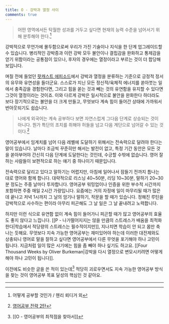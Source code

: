 ```yaml
---
title: O - 강박과 열정 사이
comments: true
---
```


>어떤 영역에서든 탁월한 성과를 거두고 싶다면 현재의 능력 수준을 넘어서기 위해 분투해야 한다.[^1]

강박적으로 무언가에 몰두함으로써 우리가 가진 기술이나 지식을 한 단계 업그레이드할 수 있습니다. 병리적인 강박증과 이런 강박 모두 불안이나 결핍감을 완화하고 통제감을 얻기 위함이라는 공통점이 있으나, 후자의 경우에는 열정이라고 부르는 것이 더 합당해 보입니다. 

며칠 전에 들었던 [팟캐스트 에피소드](https://podcasts.google.com/feed/aHR0cHM6Ly9lc2wuY3VsaXBzLmNvbS9mZWVkL3BvZGNhc3Qv/episode/aHR0cHM6Ly9lc2wuY3VsaXBzLmNvbS8_cD0xNDY3Nw?sa=X&ved=0CAUQkfYCahcKEwiggLLBotX4AhUAAAAAHQAAAAAQPw)에서 강박과 열정을 분류하는 기준으로 긍정적 정서의 유무와 유연성을 들더군요. 스스로가 지닌 모든 정신적/육체적 에너지를 쏟아붓는 일에서 충족감을 경험한다면, 그리고 힘을 쏟는 것과 빼는 것의 유연함을 유지할 수 있다면 그것이 열정이라는 것이죠. 이와 다르게 강박은 일시적으로 불안을 완화한다 하더라도 보다 장기적으로는 불안을 더 크게 만들고, 무엇보다 계속 힘이 들어간 상태에 가까워서 번아웃되기도 쉽습니다.

>나에게 외국어는 계속 공부하다 보면 자연스럽게 그다음 단계로 상승되는 것이 아니다. 뭔가 특단의 조치를 취해야 허들을 넘고 다음 계단으로 넘어갈 수 있는 것이다.[^2]

영어공부에서 임계치를 넘어 다음 레벨에 도달하기 위해서는 전속력으로 달려야 한다는 말이 있습니다. 날마다 조금씩 꾸준히만 해서는 발전이 없고, 특정 기간 동안은 모든 것을 쏟아부어야 간신히 다음 단계에 도달한다는 것인데, 수긍할 수밖에 없습니다.  영어 잘하는 사람들이 보편적으로 하는 얘기 중 하나이기 때문입니다.

전속력으로 달리고 있다고 말하기는 어렵지만, 아침에 일어나서 잠들기 전까지 틈나는 대로 영어와 함께 합니다. 대략적으로 리스닝 40~50분, 리딩 10~30분, 말하기 20~30분 정도는 주중 날마다 투자합니다. 영어공부 워밍업이나 인증을 위한 부수적 시간까지 포함하면 주중 매일 2시간 가량입니다. 요즘에는 거의 자정에 일이 마무리될 때가 많은데 끝나고 저녁 1시까지 그 날의 암기나 말하기, 작문을 할 때가 있습니다. 정해진 루틴을 강박적으로 사수하는 편이라 아무리 피곤해도 그 날 일은 그 날 끝내려고 노력합니다.

하지만 이런 식으로 유연함 없이 계속 힘이 들어가니 피곤할 때가 많고 영어공부의 효율도 좋지 않다고 느낍니다. [[P - 나가떨어지지는 않을 만큼의 스트레스가 배움을 최적화한다|학습에서 적당량의 스트레스는 필수적이지만]], 지나치면 학습이 안 되고 몸만 축나는 듯해요. 무엇보다 지속 가능한 영어공부는 재미있어야 하는데 이러한 대전제와도 상충되니 영어로 말을 잘하고 싶다면 영어공부에서 다른 무엇을 포기해야 하나 고민이 됩니다. 지금처럼 일이 많은 시기에는 힘을 좀 빼야 하나 싶기도 하고요. [[Four Thousand Weeks by Oliver Burkeman|강박을 다시 열정으로 변모시키려면 어떻게 해야 하나 고민이 됩니다]]. 

이전에도 비슷한 글을 쓴 적이 있는데[^3] 적당히 괴로우면서도 지속 가능한 영어공부 방식을 찾는 것이 영어공부 목표 달성의 핵심인 것 같아요.

---
[^1]: 어떻게 공부할 것인가 / 헨리 뢰디거 외
[^2]: [영어공부 전략 2탄](https://brunch.co.kr/@jinazur/9)
[^3]: [[O - 영어공부의 최적점을 찾아서]]
